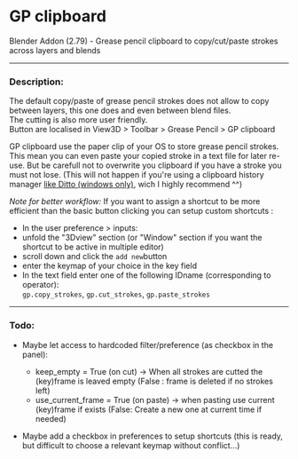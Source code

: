 # GP clipboard
Blender Addon (2.79) - Grease pencil clipboard to copy/cut/paste strokes across layers and blends

---

### Description:
The default copy/paste of grease pencil strokes does not allow to copy between layers, this one does and even between blend files.  
The cutting is also more user friendly.  
Button are localised in View3D > Toolbar > Grease Pencil > GP clipboard

GP clipboard use the paper clip of your OS to store grease pencil strokes.
This mean you can even paste your copied stroke in a text file for later re-use.
But be carefull not to overwrite you clipboard if you have a stroke you must not lose. (This will not happen if you're using a clipboard history manager [like Ditto (windows only)](https://ditto-cp.sourceforge.io/), wich I highly recommend ^^)

*Note for better workflow:*
If you want to assign a shortcut to be more efficient than the basic button clicking you can setup custom shortcuts :
 - In the user preference > inputs:
 - unfold the "3Dview" section (or "Window" section if you want the shortcut to be active in multiple editor)
 - scroll down and click the `add new`button
 - enter the keymap of your choice in the key field
 - In the text field enter one of the following IDname (corresponding to operator):  
 `gp.copy_strokes`, `gp.cut_strokes`, `gp.paste_strokes`
 

---

### Todo:

- Maybe let access to hardcoded filter/preference (as checkbox in the panel):
  - keep_empty = True (on cut) -> When all strokes are cutted the (key)frame is leaved empty (False : frame is deleted if no strokes left)
  - use_current_frame = True (on paste) -> when pasting use current (key)frame if exists (False: Create a new one at current time if needed)

- Maybe add a checkbox in preferences to setup shortcuts (this is ready, but difficult to choose a relevant keymap without conflict...)
